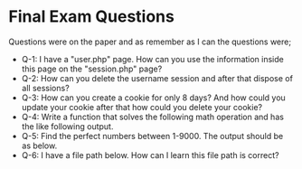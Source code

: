 # Final Exam Questions
Questions were on the paper and as remember as I can the questions were;

- Q-1: I have a "user.php" page. How can you use the information inside this page on the "session.php" page?
- Q-2: How can you delete the username session and after that dispose of all sessions?
- Q-3: How can you create a cookie for only 8 days? 
And how could you update your cookie after that how could you delete your cookie?
- Q-4: Write a function that solves the following math operation and has the like following output.
- Q-5: Find the perfect numbers between 1-9000. The output should be as below.
- Q-6: I have a file path below. How can I learn this file path is correct?